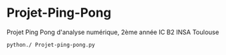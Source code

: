 # Projet-Ping-Pong
Projet Ping Pong d'analyse numérique, 2ème année IC B2 INSA Toulouse 

```
python./ Projet-ping-pong.py 

```
